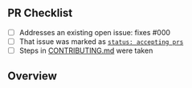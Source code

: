 <!-- 👋 Hi, thanks for sending a PR to changelogged! 💖.
Please fill out all fields below and make sure each item is true and [x] checked.
Otherwise we may not be able to review your PR. -->

## PR Checklist

- [ ] Addresses an existing open issue: fixes #000
- [ ] That issue was marked as [`status: accepting prs`](https://github.com/EpicPuppy613/changelogged/issues?q=is%3Aopen+is%3Aissue+label%3A%22status%3A+accepting+prs%22)
- [ ] Steps in [CONTRIBUTING.md](https://github.com/EpicPuppy613/changelogged/blob/main/.github/CONTRIBUTING.md) were taken

## Overview

<!-- Description of what is changed and how the code change does that. -->
